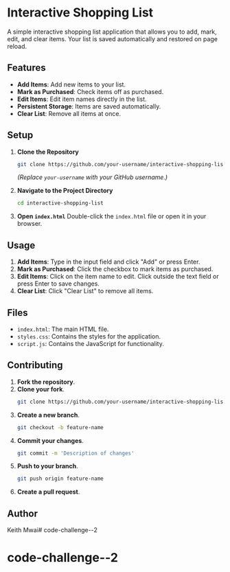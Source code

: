 # Interactive Shopping List

A simple interactive shopping list application that allows you to add, mark, edit, and clear items. Your list is saved automatically and restored on page reload.

## Features

- **Add Items**: Add new items to your list.
- **Mark as Purchased**: Check items off as purchased.
- **Edit Items**: Edit item names directly in the list.
- **Persistent Storage**: Items are saved automatically.
- **Clear List**: Remove all items at once.

## Setup

1. **Clone the Repository**
   ```bash
   git clone https://github.com/your-username/interactive-shopping-list.git
   ```
   *(Replace `your-username` with your GitHub username.)*

2. **Navigate to the Project Directory**
   ```bash
   cd interactive-shopping-list
   ```

3. **Open `index.html`**
   Double-click the `index.html` file or open it in your browser.

## Usage

1. **Add Items**: Type in the input field and click "Add" or press Enter.
2. **Mark as Purchased**: Click the checkbox to mark items as purchased.
3. **Edit Items**: Click on the item name to edit. Click outside the text field or press Enter to save changes.
4. **Clear List**: Click "Clear List" to remove all items.

## Files

- `index.html`: The main HTML file.
- `styles.css`: Contains the styles for the application.
- `script.js`: Contains the JavaScript for functionality.

## Contributing

1. **Fork the repository**.
2. **Clone your fork**.
   ```bash
   git clone https://github.com/your-username/interactive-shopping-list.git
   ```
3. **Create a new branch**.
   ```bash
   git checkout -b feature-name
   ```
4. **Commit your changes**.
   ```bash
   git commit -m 'Description of changes'
   ```
5. **Push to your branch**.
   ```bash
   git push origin feature-name
   ```
6. **Create a pull request**.

## Author
Keith Mwai# code-challenge--2
# code-challenge--2
